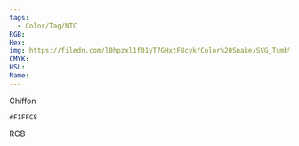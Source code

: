 ```yaml
---
tags:
  - Color/Tag/NTC
RGB:
Hex:
img: https://filedn.com/l0hpzxl1f01yT7GHxtF8cyk/Color%20Snake/SVG_Tumb%20Mass%20No%20Name/F1FFC8.svg
CMYK:
HSL:
Name:
---
```

Chiffon
```palette
#F1FFC8
```
RGB
